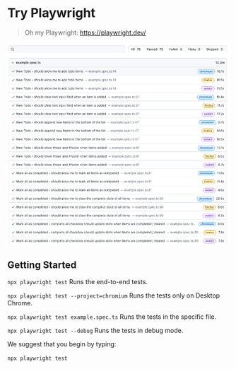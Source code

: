 # Try Playwright

> Oh my Playwright: https://playwright.dev/

![screenshot](screenshot.png)

## Getting Started

`npx playwright test`
  Runs the end-to-end tests.

`npx playwright test --project=chromium`
  Runs the tests only on Desktop Chrome.

`npx playwright test example.spec.ts`
  Runs the tests in the specific file.

`npx playwright test --debug`
  Runs the tests in debug mode.

We suggest that you begin by typing:

`npx playwright test`
